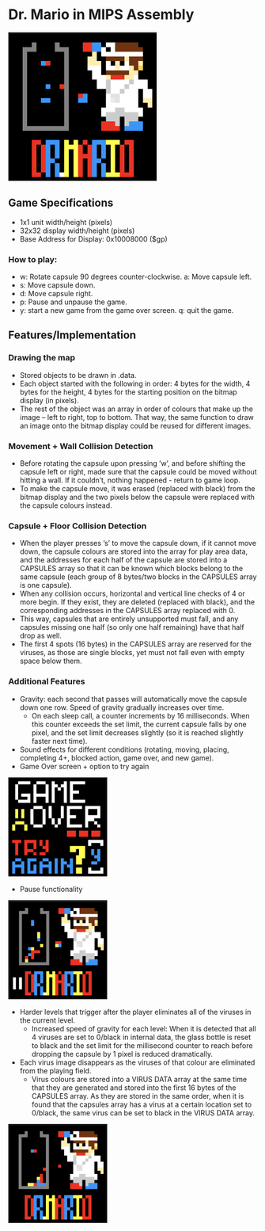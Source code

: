 # Dr. Mario in MIPS Assembly
<img src="/readme_assets/drmario_and_viruses.png" alt="Dr. Mario and Viruses" width="300" height="300">

## Game Specifications ##
- 1x1 unit width/height (pixels)
- 32x32 display width/height (pixels)
- Base Address for Display: 0x10008000 ($gp)
### How to play:
- w: Rotate capsule 90 degrees counter-clockwise. a: Move capsule left.
- s: Move capsule down.
- d: Move capsule right.
- p: Pause and unpause the game.
- y: start a new game from the game over screen. q: quit the game.
## Features/Implementation
### Drawing the map
- Stored objects to be drawn in .data.
- Each object started with the following in order: 4 bytes for the width, 4 bytes for the height, 4 bytes for the starting position on the bitmap display (in pixels).
- The rest of the object was an array in order of colours that make up the image – left to right, top to bottom. That way, the same function to draw an image onto the bitmap display could be reused for different images.
### Movement + Wall Collision Detection
- Before rotating the capsule upon pressing ’w’, and before shifting the capsule left or right, made sure that the capsule could be moved without hitting a wall. If it couldn’t, nothing happened - return to game loop.
- To make the capsule move, it was erased (replaced with black) from the bitmap display and the two pixels below the capsule were replaced with the capsule colours instead.
### Capsule + Floor Collision Detection
- When the player presses ’s’ to move the capsule down, if it cannot move down, the capsule colours are stored into the array for play area data, and the addresses for each half of the capsule are stored into a CAPSULES array so that it can be known which blocks belong to the same capsule (each group of 8 bytes/two blocks in the CAPSULES array is one capsule).
- When any collision occurs, horizontal and vertical line checks of 4 or more begin. If they exist, they are deleted (replaced with black), and the corresponding addresses in the CAPSULES array replaced with 0.
- This way, capsules that are entirely unsupported must fall, and any capsules missing one half (so only one half remaining) have that half drop as well.
- The first 4 spots (16 bytes) in the CAPSULES array are reserved for the viruses, as those are single blocks, yet must not fall even with empty space below them.
### Additional Features
- Gravity: each second that passes will automatically move the capsule down one row. Speed of gravity gradually increases over time.
  - On each sleep call, a counter increments by 16 milliseconds. When this counter exceeds the set limit, the current capsule falls by one pixel, and the set limit decreases slightly (so it is reached slightly faster next time).
- Sound effects for different conditions (rotating, moving, placing, completing 4+, blocked action, game over, and new game).
- Game Over screen + option to try again
<img src="/readme_assets/game_over_screen.png" alt="Game Over Screen" width="200" height="200">

- Pause functionality
<img src="/readme_assets/pause.png" alt="Pause Screen" width="200" height="200">

- Harder levels that trigger after the player eliminates all of the viruses in the current level.
  - Increased speed of gravity for each level: When it is detected that all 4 viruses are set to 0/black in internal data, the glass bottle is reset to black and the set limit for the millisecond counter to reach before dropping the capsule by 1 pixel is reduced dramatically.
- Each virus image disappears as the viruses of that colour are eliminated from the playing field.
  - Virus colours are stored into a VIRUS DATA array at the same time that they are generated and stored into the first 16 bytes of the CAPSULES array. As they are stored in the same order, when it is found that the capsules array has a virus at a certain location set to 0/black, the same virus can be set to black in the VIRUS DATA array.
<img src="/readme_assets/viruses_gone.png" alt="Viruses Gone" width="200" height="200">
